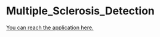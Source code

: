 # Multiple_Sclerosis_Detection
 
[You can reach the application here.](https://multiplesclerosisdetection-dwulhuy4hrgstvbyg5mqht.streamlit.app)
